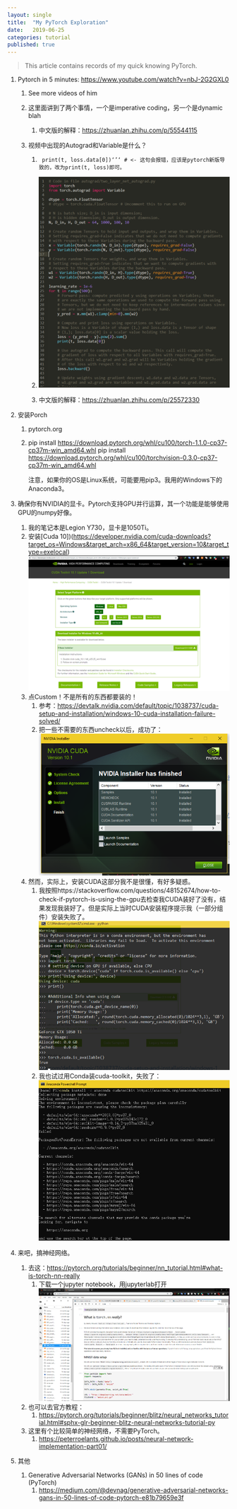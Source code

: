 ```yaml
---
layout: single
title:  "My PyTorch Exploration"
date:   2019-06-25
categories: tutorial
published: true
---
```




>  This article contains records of my quick knowing PyTorch.



1. Pytorch in 5 minutes: https://www.youtube.com/watch?v=nbJ-2G2GXL0

    1. See more videos of him

    2. 这里面讲到了两个事情，一个是imperative coding，另一个是dynamic blah

        1. 中文版的解释：https://zhuanlan.zhihu.com/p/55544115

    3. 视频中出现的Autograd和Variable是什么？

        1. ```
            print(t, loss.data[0])‘’‘ # <- 这句会报错，应该是pytorch新版导致的，改为print(t, loss)即可。
            ```

        2. ![1561444967374](../assets/images/1561444967374.png)

        3. 中文版的解释：https://zhuanlan.zhihu.com/p/25572330

2. 安装Porch

    1. pytorch.org

    2. pip install https://download.pytorch.org/whl/cu100/torch-1.1.0-cp37-cp37m-win_amd64.whl
        pip install https://download.pytorch.org/whl/cu100/torchvision-0.3.0-cp37-cp37m-win_amd64.whl

        注意，如果你的OS是Linux系统，可能要用pip3。我用的Windows下的Anaconda3。

3. 确保你有NVIDIA的显卡。Pytorch支持GPU并行运算，其一个功能是能够使用GPU的numpy好像。

    1. 我的笔记本是Legion Y730，显卡是1050Ti。
    2. 安装[Cuda 10])(https://developer.nvidia.com/cuda-downloads?target_os=Windows&target_arch=x86_64&target_version=10&target_type=exelocal) ![1561444561619](../assets/images/1561444561619.png)
    3. 点Custom！不是所有的东西都要装的！
        1. 参考：https://devtalk.nvidia.com/default/topic/1038737/cuda-setup-and-installation/windows-10-cuda-installation-failure-solved/
        2. 把一些不需要的东西uncheck以后，成功了：![1561447088795](../assets/images/1561447088795.png)
    4. 然而，实际上，安装CUDA这部分我不是很懂，有好多疑惑。
        1. 我按照https://stackoverflow.com/questions/48152674/how-to-check-if-pytorch-is-using-the-gpu去检查我CUDA装好了没有，结果发现我装好了。但是实际上当时CUDA安装程序提示我（一部分组件）安装失败了。![1561446699637](../assets/images/1561446699637.png)
        2. 我也试过用Conda装cuda-toolkit，失败了：![1561446824398](../assets/images/1561446824398.png)

4. 来吧，搞神经网络。

    1. 去这：https://pytorch.org/tutorials/beginner/nn_tutorial.html#what-is-torch-nn-really
        1. 下载一个jupyter notebook，用jupyterlab打开![1561444414331](../assets/images/1561444414331.png)
    2. 也可以去官方教程：
        1. https://pytorch.org/tutorials/beginner/blitz/neural_networks_tutorial.html#sphx-glr-beginner-blitz-neural-networks-tutorial-py
    3. 这里有个比较简单的神经网络，不需要PyTorch。
        1. https://peterroelants.github.io/posts/neural-network-implementation-part01/

5. 其他

    1. Generative Adversarial Networks (GANs) in 50 lines of code (PyTorch)
        1. https://medium.com/@devnag/generative-adversarial-networks-gans-in-50-lines-of-code-pytorch-e81b79659e3f

